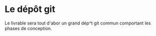 # Le dépôt git

Le livrable sera tout d'abor un grand dép^t git commun comportant les phases de conception.